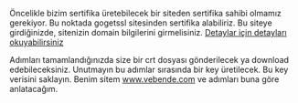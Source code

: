 Öncelikle bizim sertifika üretebilecek bir siteden sertifika sahibi olmamız gerekiyor. Bu noktada gogetssl sitesinden  sertifika alabiliriz. Bu siteye girdiğinizde, sitenizin domain bilgilerini girmelisiniz. [Detaylar için detayları okuyabilirsiniz](./01-ucretsiz-90-gunluk-ssl-almak.md)

Adımları tamamlandığınızda size bir crt dosyası gönderilecek ya download edebileceksiniz. Unutmayın bu adımlar sırasında bir key üretilecek. Bu key verisini saklayın. Benim sitem www.vebende.com ve adımları buna göre anlatacağım.


